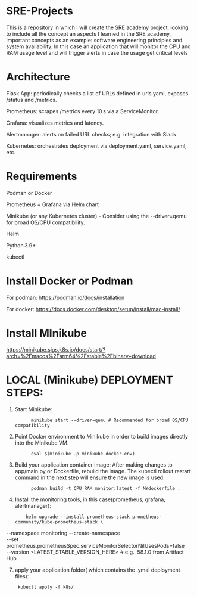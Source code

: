 # SRE-Projects
This is a repository in which I will create the SRE academy project. looking to include all the concept an aspects I learned in the SRE academy, important concepts as an example: software engineering principles and system availability. In this case an application that will monitor the CPU and RAM usage level and will trigger alerts in case the usage get critical levels






# Architecture
Flask App: periodically checks a list of URLs defined in urls.yaml, exposes /status and /metrics.

Prometheus: scrapes /metrics every 10 s via a ServiceMonitor.

Grafana: visualizes metrics and latency.

Alertmanager: alerts on failed URL checks; e.g. integration with Slack.

Kubernetes: orchestrates deployment via deployment.yaml, service.yaml, etc.







# Requirements
Podman or Docker

Prometheus + Grafana via Helm chart

Minikube (or any Kubernetes cluster) - Consider using the --driver=qemu for broad OS/CPU compatibility.

Helm

Python 3.9+

kubectl



# Install Docker or Podman

For podman: https://podman.io/docs/installation

For docker: https://docs.docker.com/desktop/setup/install/mac-install/


# Install MInikube

https://minikube.sigs.k8s.io/docs/start/?arch=%2Fmacos%2Farm64%2Fstable%2Fbinary+download




# LOCAL (Minikube) DEPLOYMENT STEPS:

1. Start Minikube:
   
             minikube start --driver=qemu # Recommended for broad OS/CPU compatibility

2. Point Docker environment to Minikube in order to build images directly into the Minikube VM.
   
             eval $(minikube -p minikube docker-env)

3. Build your application container image: After making changes to app/main.py or Dockerfile, rebuild the image. The kubectl rollout restart command in the next step will ensure the new image is used.

             podman build -t CPU_RAM_monitor:latest -f MYdockerfile .

5. Install the monitoring tools, in this case(prometheus, grafana, alertmanager):
   
           helm upgrade --install prometheus-stack prometheus-community/kube-prometheus-stack \
  --namespace monitoring --create-namespace \
  --set prometheus.prometheusSpec.serviceMonitorSelectorNilUsesPods=false \
  --version <LATEST_STABLE_VERSION_HERE> # e.g., 58.1.0 from Artifact Hub

7. apply your application folder( which contains the .ymal deployment files):
   
        kubectl apply -f k8s/
    

